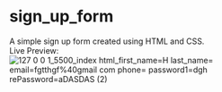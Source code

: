 # sign_up_form
A simple sign up form created using HTML and CSS.
<br>
Live Preview: 
![127 0 0 1_5500_index html_first_name=H last_name= email=fgtthgf%40gmail com phone= password1=dgh rePassword=aDASDAS (2)](https://github.com/mhamza-khalid/sign_up_form/assets/125656697/db50a70e-f8e1-42b0-9f96-aceddec9b97c)
